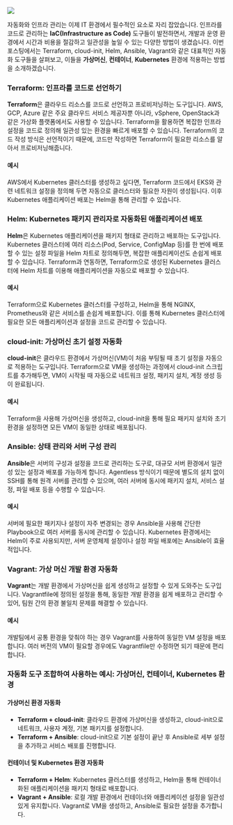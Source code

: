 ![](https://blog.kakaocdn.net/dn/dyjIKy/btsKyBU26dq/fOnkq9hhakZmOjfBfSqggK/img.png)

자동화와 인프라 관리는 이제 IT 환경에서 필수적인 요소로 자리 잡았습니다. 인프라를 코드로 관리하는 **IaC(Infrastructure as Code)** 도구들이 발전하면서, 개발과 운영 환경에서 시간과 비용을 절감하고 일관성을 높일 수 있는 다양한 방법이 생겼습니다. 이번 포스팅에서는 Terraform, cloud-init, Helm, Ansible, Vagrant와 같은 대표적인 자동화 도구들을 살펴보고, 이들을 **가상머신**, **컨테이너**, **Kubernetes** 환경에 적용하는 방법을 소개하겠습니다.

### Terraform: 인프라를 코드로 선언하기

**Terraform**은 클라우드 리소스를 코드로 선언하고 프로비저닝하는 도구입니다. AWS, GCP, Azure 같은 주요 클라우드 서비스 제공자뿐 아니라, vSphere, OpenStack과 같은 가상화 플랫폼에서도 사용할 수 있습니다. Terraform을 활용하면 복잡한 인프라 설정을 코드로 정의해 일관성 있는 환경을 빠르게 배포할 수 있습니다. Terraform의 코드 작성 방식은 선언적이기 때문에, 코드만 작성하면 Terraform이 필요한 리소스를 알아서 프로비저닝해줍니다.

#### **예시**

AWS에서 Kubernetes 클러스터를 생성하고 싶다면, Terraform 코드에서 EKS와 관련 네트워크 설정을 정의해 두면 자동으로 클러스터와 필요한 자원이 생성됩니다. 이후 Kubernetes 애플리케이션 배포는 Helm을 통해 관리할 수 있습니다.

### Helm: Kubernetes 패키지 관리자로 자동화된 애플리케이션 배포

**Helm**은 Kubernetes 애플리케이션을 패키지 형태로 관리하고 배포하는 도구입니다. Kubernetes 클러스터에 여러 리소스(Pod, Service, ConfigMap 등)를 한 번에 배포할 수 있는 설정 파일을 Helm 차트로 정의해두면, 복잡한 애플리케이션도 손쉽게 배포할 수 있습니다. Terraform과 연동하면, Terraform으로 생성된 Kubernetes 클러스터에 Helm 차트를 이용해 애플리케이션을 자동으로 배포할 수 있습니다.

#### **예시**

Terraform으로 Kubernetes 클러스터를 구성하고, Helm을 통해 NGINX, Prometheus와 같은 서비스를 손쉽게 배포합니다. 이를 통해 Kubernetes 클러스터에 필요한 모든 애플리케이션과 설정을 코드로 관리할 수 있습니다.

### cloud-init: 가상머신 초기 설정 자동화

**cloud-init**은 클라우드 환경에서 가상머신(VM)이 처음 부팅될 때 초기 설정을 자동으로 적용하는 도구입니다. Terraform으로 VM을 생성하는 과정에서 cloud-init 스크립트를 추가해두면, VM이 시작될 때 자동으로 네트워크 설정, 패키지 설치, 계정 생성 등이 완료됩니다.

#### **예시**

Terraform을 사용해 가상머신을 생성하고, cloud-init을 통해 필요 패키지 설치와 초기 환경을 설정하면 모든 VM이 동일한 상태로 배포됩니다.

### Ansible: 상태 관리와 서버 구성 관리

**Ansible**은 서버의 구성과 설정을 코드로 관리하는 도구로, 대규모 서버 환경에서 일관성 있는 설정과 배포를 가능하게 합니다. Agentless 방식이기 때문에 별도의 설치 없이 SSH를 통해 원격 서버를 관리할 수 있으며, 여러 서버에 동시에 패키지 설치, 서비스 설정, 파일 배포 등을 수행할 수 있습니다.

#### **예시**

서버에 필요한 패키지나 설정이 자주 변경되는 경우 Ansible을 사용해 간단한 Playbook으로 여러 서버를 동시에 관리할 수 있습니다. Kubernetes 환경에서는 Helm이 주로 사용되지만, 서버 운영체제 설정이나 설정 파일 배포에는 Ansible이 효율적입니다.

### Vagrant: 가상 머신 개발 환경 자동화

**Vagrant**는 개발 환경에서 가상머신을 쉽게 생성하고 설정할 수 있게 도와주는 도구입니다. Vagrantfile에 정의된 설정을 통해, 동일한 개발 환경을 쉽게 배포하고 관리할 수 있어, 팀원 간의 환경 불일치 문제를 해결할 수 있습니다.

#### **예시**

개발팀에서 공통 환경을 맞춰야 하는 경우 Vagrant를 사용하여 동일한 VM 설정을 배포합니다. 여러 버전의 VM이 필요할 경우에도 Vagrantfile만 수정하면 되기 때문에 편리합니다.

### 자동화 도구 조합하여 사용하는 예시: 가상머신, 컨테이너, Kubernetes 환경

#### 가상머신 환경 자동화

* **Terraform + cloud-init**: 클라우드 환경에 가상머신을 생성하고, cloud-init으로 네트워크, 사용자 계정, 기본 패키지를 설정합니다.
* **Terraform + Ansible**: cloud-init으로 기본 설정이 끝난 후 Ansible로 세부 설정을 추가하고 서비스 배포를 진행합니다.

#### 컨테이너 및 Kubernetes 환경 자동화

* **Terraform + Helm**: Kubernetes 클러스터를 생성하고, Helm을 통해 컨테이너화된 애플리케이션을 패키지 형태로 배포합니다.
* **Vagrant + Ansible**: 로컬 개발 환경에서 컨테이너와 애플리케이션 설정을 일관성 있게 유지합니다. Vagrant로 VM을 생성하고, Ansible로 필요한 설정을 추가합니다.